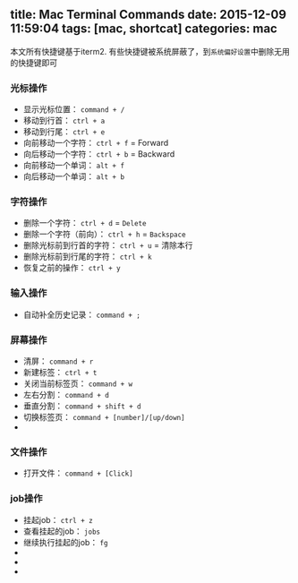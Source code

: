 title: Mac Terminal Commands
date: 2015-12-09 11:59:04
tags: [mac, shortcat]
categories: mac
---


   本文所有快捷键基于iterm2. 有些快捷键被系统屏蔽了，到`系统偏好设置`中删除无用的快捷键即可


### 光标操作

- 显示光标位置： `command + /`
- 移动到行首： `ctrl + a`
- 移动到行尾： `ctrl + e`
- 向前移动一个字符： `ctrl + f` = Forward
- 向后移动一个字符： `ctrl + b` = Backward
- 向前移动一个单词： `alt + f`
- 向后移动一个单词： `alt + b`

### 字符操作

- 删除一个字符： `ctrl + d` = `Delete`
- 删除一个字符（前向）： `ctrl + h` = `Backspace`
- 删除光标前到行首的字符： `ctrl + u` = 清除本行
- 删除光标前到行尾的字符： `ctrl + k`
- 恢复之前的操作： `ctrl + y`

### 输入操作

- 自动补全历史记录： `command + ;`


### 屏幕操作

- 清屏： `command + r`
- 新建标签： `ctrl + t`
- 关闭当前标签页： `command + w`
- 左右分割： `command + d`
- 垂直分割： `command + shift + d`
- 切换标签页： `command + [number]/[up/down]`
- 

### 文件操作

- 打开文件： `command + [Click]`

### job操作

- 挂起job： `ctrl + z`
- 查看挂起的job： `jobs`
- 继续执行挂起的job： `fg`
- 
- 
- 
